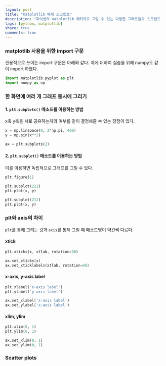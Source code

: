 ```yaml
---
layout: post
title: "matplotlib 예제 스크립트"
description: "파이썬의 matplotlib 패키지로 그릴 수 있는 다양한 그래프들과 스크립트를 정리합니다."
tags: [python, matplotlib]
share: true
comments: true
---
```


### matplotlib 사용을 위한 import 구문

관용적으로 쓰이는 import 구문은 아래와 같다. 이에 더하여 실습을 위해 numpy도 같이 import 하였다.

```python
import matplotlib.pyplot as plt
import numpy as np
```

### 한 화면에 여러 개 그래프 동시에 그리기

#### 1. `plt.subplots()` 메소드를 이용하는 방법

x축 y축을 서로 공유하는지의 여부를 같이 결정해줄 수 있는 장점이 있다.

```python
x = np.linspace(0, 2*np.pi, 400)
y = np.sin(x**2)

ax = plt.subplots(2)
```

#### 2. `plt.subplot()` 메소드를 이용하는 방법

이를 이용하면 독립적으로 그래프를 그릴 수 있다.

```python
plt.figure(1)

plt.subplot(211)
plt.plot(x, y)

plt.subplot(212)
plt.plot(x, y)
```

### plt와 axis의 차이

`plt`를 통해 그리는 것과 `axis`를 통해 그릴 때 메소드명이 약간씩 다르다.

#### xtick

```python
plt.xticks(x, xtlab, rotation=90)
```

```python
ax.set_xticks(x)
ax.set_xticklabels(xtlab, rotation=90)
```

#### x-axis, y-axis label

```python
plt.xlabel('x-axis label')
plt.ylabel('y-axis label')
```

```python
ax.set_xlabel('x-axis label')
ax.set_ylabel('x-axis label')
```


#### xlim, ylim

```python
plt.xlim(0, 1)
plt.ylim(0, 1)
```

```python
ax.set_xlim(0, 1)
ax.set_ylim(0, 1)
```


### Scatter plots

